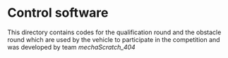 # Control software
This directory contains codes for the qualification round and the obstacle round which are used by the vehicle to participate in the competition and was developed by team _mechaScratch_404_

